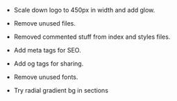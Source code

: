 - Scale down logo to 450px in width and add glow.

- Remove unused files.

- Removed commented stuff from index and styles files.

- Add meta tags for SEO.

- Add og tags for sharing.

- Remove unused fonts.

- Try radial gradient bg in sections
